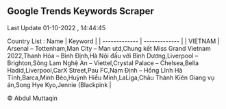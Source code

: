 

## Google Trends Keywords Scraper 
 
Last Update 01-10-2022 , 14:44:45

Country List :
 Name  | Keyword |
| ------------- | ------------- |
| VIETNAM | Arsenal – Tottenham,Man City – Man utd,Chung kết Miss Grand Vietnam 2022,Thanh Hóa – Bình Định,Hà Nội đấu với Bình Dương,Liverpool – Brighton,Sông Lam Nghệ An – Viettel,Crystal Palace – Chelsea,Bella Hadid,Liverpool,CarX Street,Pau FC,Nam Định – Hồng Lĩnh Hà Tĩnh,Barca,Minh Béo,Huỳnh Hiểu Minh,LaLiga,Châu Thành Kiên Giang vụ án,Song Hye Kyo,Jennie (Blackpink |



© Abdul Muttaqin 
